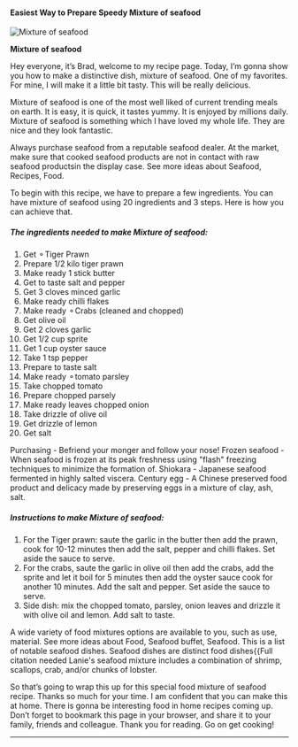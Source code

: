             

#### Easiest Way to Prepare Speedy Mixture of seafood

![Mixture of seafood](https://img-global.cpcdn.com/recipes/19e4b98199ff68bc/751x532cq70/mixture-of-seafood-recipe-main-photo.jpg)

**Mixture of seafood**

Hey everyone, it’s Brad, welcome to my recipe page. Today, I’m gonna show you how to make a distinctive dish, mixture of seafood. One of my favorites. For mine, I will make it a little bit tasty. This will be really delicious.

Mixture of seafood is one of the most well liked of current trending meals on earth. It is easy, it is quick, it tastes yummy. It is enjoyed by millions daily. Mixture of seafood is something which I have loved my whole life. They are nice and they look fantastic.

Always purchase seafood from a reputable seafood dealer. At the market, make sure that cooked seafood products are not in contact with raw seafood productsin the display case. See more ideas about Seafood, Recipes, Food.

To begin with this recipe, we have to prepare a few ingredients. You can have mixture of seafood using 20 ingredients and 3 steps. Here is how you can achieve that.

##### The ingredients needed to make Mixture of seafood:

1.  Get ⚬Tiger Prawn
2.  Prepare 1/2 kilo tiger prawn
3.  Make ready 1 stick butter
4.  Get to taste salt and pepper
5.  Get 3 cloves minced garlic
6.  Make ready chilli flakes
7.  Make ready ⚬Crabs (cleaned and chopped)
8.  Get olive oil
9.  Get 2 cloves garlic
10.  Get 1/2 cup sprite
11.  Get 1 cup oyster sauce
12.  Take 1 tsp pepper
13.  Prepare to taste salt
14.  Make ready ⚬tomato parsley
15.  Take chopped tomato
16.  Prepare chopped parsely
17.  Make ready leaves chopped onion
18.  Take drizzle of olive oil
19.  Get drizzle of lemon
20.  Get salt

Purchasing - Befriend your monger and follow your nose! Frozen seafood - When seafood is frozen at its peak freshness using "flash" freezing techniques to minimize the formation of. Shiokara - Japanese seafood fermented in highly salted viscera. Century egg - A Chinese preserved food product and delicacy made by preserving eggs in a mixture of clay, ash, salt.

##### Instructions to make Mixture of seafood:

1.  For the Tiger prawn: saute the garlic in the butter then add the prawn, cook for 10-12 minutes then add the salt, pepper and chilli flakes. Set aside the sauce to serve.
2.  For the crabs, saute the garlic in olive oil then add the crabs, add the sprite and let it boil for 5 minutes then add the oyster sauce cook for another 10 minutes. Add the salt and pepper. Set aside the sauce to serve.
3.  Side dish: mix the chopped tomato, parsley, onion leaves and drizzle it with olive oil and lemon. Add salt to taste.

A wide variety of food mixtures options are available to you, such as use, material. See more ideas about Food, Seafood buffet, Seafood. This is a list of notable seafood dishes. Seafood dishes are distinct food dishes{{Full citation needed Lanie's seafood mixture includes a combination of shrimp, scallops, crab, and/or chunks of lobster.

So that’s going to wrap this up for this special food mixture of seafood recipe. Thanks so much for your time. I am confident that you can make this at home. There is gonna be interesting food in home recipes coming up. Don’t forget to bookmark this page in your browser, and share it to your family, friends and colleague. Thank you for reading. Go on get cooking!

* * *